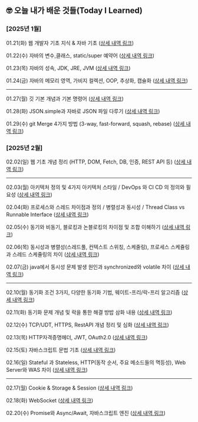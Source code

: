 ## 🤓 오늘 내가 배운 것들(Today I Learned)

### [2025년 1월]

01.21(화) 웹 개발자 기초 지식 & 자바 기초 ([상세 내역 링크](https://creative-asparagus-222.notion.site/01-21-182f102f607d80fd92b6c3894e48fa08?pvs=4))

01.22(수) 자바의 변수,클래스, static/super 예약어 ([상세 내역 링크](https://creative-asparagus-222.notion.site/01-22-182f102f607d8028aa16e986f65088cd?pvs=4))

01.23(목) 자바의 성속, JDK, JRE, JVM ([상세 내역 링크](https://creative-asparagus-222.notion.site/01-23-183f102f607d806ba1c5d0ac88b328da?pvs=4))

01.24(금) 자바의 메모리 영역, 가비지 컬렉션, OOP, 추상화, 캡슐화 ([상세 내역 링크](https://creative-asparagus-222.notion.site/01-24-183f102f607d805b80cdc512f5c79302?pvs=4))

---

01.27(월) 깃 기본 개념과 기본 명령어 ([상세 내역 링크](https://creative-asparagus-222.notion.site/01-27-188f102f607d800da490c21a7f0e9bce?pvs=4))

01.28(화) JSON.simple과 자바로 JSON 파일 다루기 ([상세 내역 링크](https://creative-asparagus-222.notion.site/01-28-188f102f607d808e9b01eb30f09d18ae?pvs=4))

01.29(수) git Merge 4가지 방법 (3-way, fast-forward, squash, rebase) ([상세 내역 링크](https://kanado2000.tistory.com/122))

### [2025년 2월]

02.02(일) 웹 기초 개념 정리 (HTTP, DOM, Fetch, DB, 인증, REST API 등) ([상세 내역 링크](https://creative-asparagus-222.notion.site/02-02-189f102f607d80e38b4bd706a497fcc1?pvs=4))

---

02.03(월) 아키텍처 정의 및 4가지 아키텍처 스타일 / DevOps 와 CI CD 의 정의와 필요성 ([상세 내역 링크](https://creative-asparagus-222.notion.site/02-03-18ff102f607d801d9ee5db3e00fdc739?pvs=4))

02.04(화) 프로세스와 스레드 차이점과 정의 / 병렬성과 동시성 / Thread Class vs Runnable Interface ([상세 내역 링크](https://creative-asparagus-222.notion.site/02-04-190f102f607d806ab6b8e616c19b498a?pvs=4))

02.05(수) 동기와 비동기, 블로킹과 논블로킹의 차이점 및 조합 이해하기 ([상세 내역 링크](https://kanado2000.tistory.com/124))

02.06(목) 동시성과 병렬성(스레드풀, 컨텍스트 스위칭, 스케줄링), 프로세스 스케쥴링과 스레드 스케쥴링의 차이 ([상세 내역 링크](https://creative-asparagus-222.notion.site/02-06-191f102f607d80b1918afc7d20dbcec1?pvs=4))

02.07(금) java에서 동시성 문제 발생 원인과 synchronized와 volatile 차이 ([상세 내역 링크](https://creative-asparagus-222.notion.site/02-07-193f102f607d805ab085ddb932726252?pvs=4))

---

02.10(월) 동기화 조건 3가지, 다양한 동기화 기법, 웨이트-프리/락-프리 알고리즘 ([상세 내역 링크](https://creative-asparagus-222.notion.site/02-10-196f102f607d8072bf4ff51cbe8b1dc5?pvs=4
))

02.11(화) 동기화 문제 개념 및 락을 통한 해결 방밥 삼화 내용 ([상세 내역 링크](https://creative-asparagus-222.notion.site/02-11-197f102f607d80419440e3fecc8e8c36?pvs=4))

02.12(수) TCP/UDT, HTTPS, RestAPI 개념 정리 및 심화 ([상세 내역 링크](https://creative-asparagus-222.notion.site/02-12-198f102f607d802393effe8ed0fc3086?pvs=4))

02.13(목) HTTP자격증명헤더, JWT, OAuth2.0 ([상세 내역 링크](https://creative-asparagus-222.notion.site/02-13-199f102f607d8052ba12ee4930007c29?pvs=4))

02.15(토) 자바스크립트 문법 기초 ([상세 내역 링크](https://creative-asparagus-222.notion.site/02-15-19bf102f607d801bb05ac52fc46dc32e?pvs=4))

02.16(일) Stateful 과 Stateless, HTTP(동작 순서, 주요 메소드들의 멱등성), Web Server와 WAS 차이 ([상세 내역 링크](https://creative-asparagus-222.notion.site/02-16-19bf102f607d80bb9f92c08c14bc6951?pvs=4))

---

02.17(월) Cookie & Storage & Session ([상세 내역 링크](https://creative-asparagus-222.notion.site/02-17-19df102f607d80cda16bcc2ae407992b?pvs=4))

02.18(화) WebSocket ([상세 내역 링크](https://creative-asparagus-222.notion.site/02-18-19ef102f607d801e9525d2619d3e283b?pvs=4))

02.20(수) Promise와 Async/Await, 자바스크립트 엔진 ([상세 내역 링크](https://creative-asparagus-222.notion.site/02-20-19ff102f607d80cdbaf8c00652a36f0e?pvs=4
))

